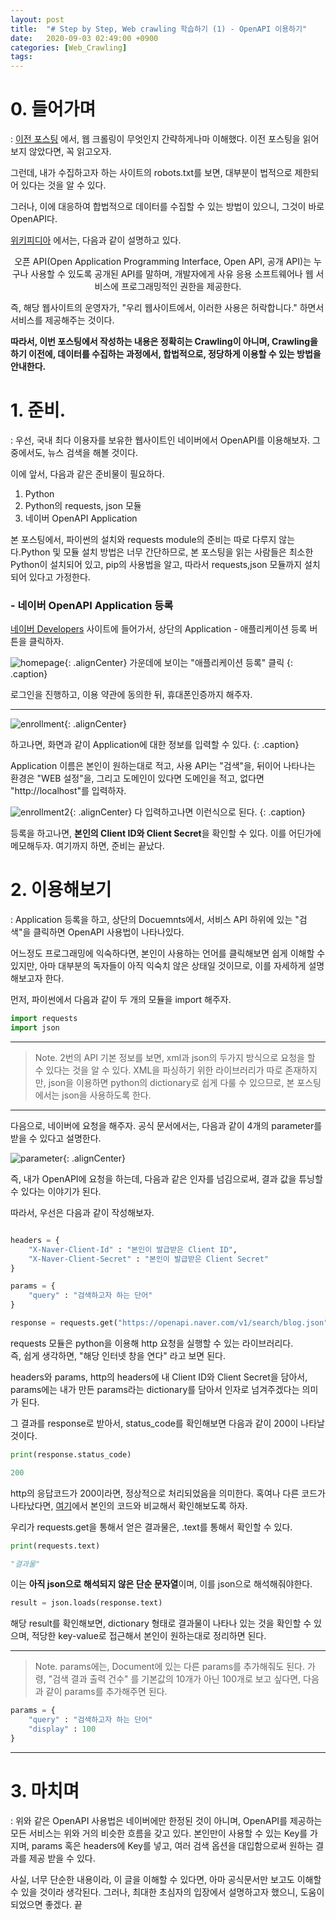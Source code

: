 ```yaml
---
layout: post
title:  "# Step by Step, Web crawling 학습하기 (1) - OpenAPI 이용하기"
date:   2020-09-03 02:49:00 +0900
categories: [Web_Crawling]
tags: 
---
```


# 0. 들어가며
: [이전 포스팅](https://cjlee38.github.io/web_crawling/2020/09/02/crawling_0.html) 에서, 웹 크롤링이 무엇인지 간략하게나마 이해했다. 이전 포스팅을 읽어보지 않았다면, 꼭 읽고오자.

그런데, 내가 수집하고자 하는 사이트의 robots.txt를 보면, 대부분이 법적으로 제한되어 있다는 것을 알 수 있다.

그러나, 이에 대응하여 합법적으로 데이터를 수집할 수 있는 방법이 있으니, 그것이 바로 OpenAPI다.

[위키피디아](https://ko.wikipedia.org/wiki/%EC%98%A4%ED%94%88_API) 에서는, 다음과 같이 설명하고 있다.

<center> 오픈 API(Open Application Programming Interface, Open API, 공개 API)는 누구나 사용할 수 있도록 공개된 API를 말하며, 개발자에게 사유 응용 소프트웨어나 웹 서비스에 프로그래밍적인 권한을 제공한다. </center>

즉, 해당 웹사이트의 운영자가, "우리 웹사이트에서, 이러한 사용은 허락합니다." 하면서 서비스를 제공해주는 것이다.

**따라서, 이번 포스팅에서 작성하는 내용은 정확히는 Crawling이 아니며, Crawling을 하기 이전에, 데이터를 수집하는 과정에서, 합법적으로, 정당하게 이용할 수 있는 방법을 안내한다.**

# 1. 준비.
: 우선, 국내 최다 이용자를 보유한 웹사이트인 네이버에서 OpenAPI를 이용해보자. 그 중에서도, 뉴스 검색을 해볼 것이다.

이에 앞서, 다음과 같은 준비물이 필요하다.
1. Python
2. Python의 requests, json 모듈
3. 네이버 OpenAPI Application

본 포스팅에서, 파이썬의 설치와 requests module의 준비는 따로 다루지 않는다.Python 및 모듈 설치 방법은 너무 간단하므로, 본 포스팅을 읽는 사람들은 최소한 Python이 설치되어 있고, pip의 사용법을 알고, 따라서 requests,json 모듈까지 설치되어 있다고 가정한다. 

### - 네이버 OpenAPI Application 등록

[네이버 Developers](https://developers.naver.com/main/) 사이트에 들어가서, 상단의 Application - 애플리케이션 등록 버튼을 클릭하자.

![homepage](/assets/images/2020-09-03-02-59-21_2020-09-03-crawling_1.md.png){: .alignCenter}
가운데에 보이는 "애플리케이션 등록" 클릭
{: .caption}

로그인을 진행하고, 이용 약관에 동의한 뒤, 휴대폰인증까지 해주자.

---
![enrollment](/assets/images/2020-09-03-03-07-22_2020-09-03-crawling_1.md.png){: .alignCenter}

하고나면, 화면과 같이 Application에 대한 정보를 입력할 수 있다.
{: .caption}

Application 이름은 본인이 원하는대로 적고, 사용 API는 "검색"을, 뒤이어 나타나는 환경은 "WEB 설정"을, 그리고 도메인이 있다면 도메인을 적고, 없다면 "http://localhost"를 입력하자.

![enrollment2](/assets/images/2020-09-03-03-10-35_2020-09-03-crawling_1.md.png){: .alignCenter}
다 입력하고나면 이런식으로 된다.
{: .caption}

등록을 하고나면, **본인의 Client ID와 Client Secret**을 확인할 수 있다. 이를 어딘가에 메모해두자. 여기까지 하면, 준비는 끝났다.

# 2. 이용해보기
: Application 등록을 하고, 상단의 Docuemnts에서, 서비스 API 하위에 있는 "검색"을 클릭하면 OpenAPI 사용법이 나타나있다.

어느정도 프로그래밍에 익숙하다면, 본인이 사용하는 언어를 클릭해보면 쉽게 이해할 수 있지만, 아마 대부분의 독자들이 아직 익숙치 않은 상태일 것이므로, 이를 자세하게 설명해보고자 한다.

먼저, 파이썬에서 다음과 같이 두 개의 모듈을 import 해주자.

```python
import requests
import json
```

---
> Note. 2번의 API 기본 정보를 보면, xml과 json의 두가지 방식으로 요청을 할 수 있다는 것을 알 수 있다. XML을 파싱하기 위한 라이브러리가 따로 존재하지만, json을 이용하면 python의 dictionary로 쉽게 다룰 수 있으므로, 본 포스팅에서는 json을 사용하도록 한다.

---

다음으로, 네이버에 요청을 해주자. 공식 문서에서는, 다음과 같이 4개의 parameter를 받을 수 있다고 설명한다.

![parameter](/assets/images/2020-09-03-03-22-05_2020-09-03-crawling_1.md.png){: .alignCenter}

즉, 내가 OpenAPI에 요청을 하는데, 다음과 같은 인자를 넘김으로써, 결과 값을 튜닝할 수 있다는 이야기가 된다.

따라서, 우선은 다음과 같이 작성해보자.

```python

headers = {
    "X-Naver-Client-Id" : "본인이 발급받은 Client ID",
    "X-Naver-Client-Secret" : "본인이 발급받은 Client Secret"
}

params = {
    "query" : "검색하고자 하는 단어"
}

response = requests.get("https://openapi.naver.com/v1/search/blog.json", headers = headers, params = params)

```

requests 모듈은 python을 이용해 http 요청을 실행할 수 있는 라이브러리다.  
즉, 쉽게 생각하면, "해당 인터넷 창을 연다" 라고 보면 된다.

headers와 params, http의 headers에 내 Client ID와 Client Secret을 담아서,  
params에는 내가 만든 params라는 dictionary를 담아서 인자로 넘겨주겠다는 의미가 된다.

그 결과를 response로 받아서, status_code를 확인해보면 다음과 같이 200이 나타날 것이다.
```python
print(response.status_code)

200
```

http의 응답코드가 200이라면, 정상적으로 처리되었음을 의미한다. 혹여나 다른 코드가 나타났다면, [여기](https://ko.wikipedia.org/wiki/HTTP_%EC%83%81%ED%83%9C_%EC%BD%94%EB%93%9C)에서 본인의 코드와 비교해서 확인해보도록 하자.

우리가 requests.get을 통해서 얻은 결과물은, .text를 통해서 확인할 수 있다.

```python
print(requests.text)

"결과물"
```

이는 **아직 json으로 해석되지 않은 단순 문자열**이며, 이를 json으로 해석해줘야한다.

```python
result = json.loads(response.text)
```

해당 result를 확인해보면, dictionary 형태로 결과물이 나타나 있는 것을 확인할 수 있으며, 적당한 key-value로 접근해서 본인이 원하는대로 정리하면 된다.

---
> Note. params에는, Document에 있는 다른 params를 추가해줘도 된다. 가령, "검색 결과 출력 건수" 를 기본값의 10개가 아닌 100개로 보고 싶다면, 다음과 같이 params를 추가해주면 된다.
>
```python
params = {
    "query" : "검색하고자 하는 단어"
    "display" : 100
}
```

---

# 3. 마치며
: 위와 같은 OpenAPI 사용법은 네이버에만 한정된 것이 아니며, OpenAPI를 제공하는 모든 서비스는 위와 거의 비슷한 흐름을 갖고 있다. 본인만이 사용할 수 있는 Key를 가지며, params 혹은 headers에 Key를 넣고, 여러 검색 옵션을 대입함으로써 원하는 결과를 제공 받을 수 있다.

사실, 너무 단순한 내용이라, 이 글을 이해할 수 있다면, 아마 공식문서만 보고도 이해할 수 있을 것이라 생각된다. 그러나, 최대한 초심자의 입장에서 설명하고자 했으니, 도움이 되었으면 좋겠다. 끝